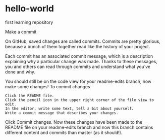 # hello-world
first learning repository

Make a commit

On GitHub, saved changes are called commits. Commits are pretty glorious, because a bunch of them together read like the history of your project.

Each commit has an associated commit message, which is a description explaining why a particular change was made. Thanks to these messages, you and others can read through commits and understand what you’ve done and why.

You should still be on the code view for your readme-edits branch, now make some changes!
To commit changes

    Click the README file.
    Click the pencil icon in the upper right corner of the file view to edit.
    In the editor, write some text, tell a bit about yourself.
    Write a commit message that describes your changes.

Click Commit changes. Now these changes have been made to the README file on your readme-edits branch and now this branch contains different content and commits than master (as it should!).
